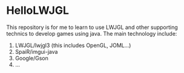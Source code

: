 # HelloLWJGL
This repository is for me to learn to use LWJGL and other supporting technics to develop games using java.
The main technology include:
  1. LWJGL/lwjgl3 (this includes OpenGL, JOML...)
  2. SpaiR/imgui-java
  3. Google/Gson
  4. ...
